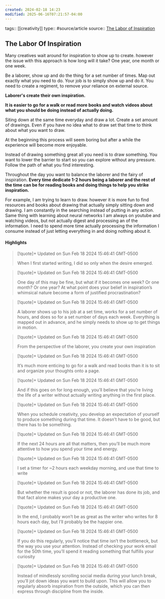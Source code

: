 ```yaml
---
created: 2024-02-18 14:23
modified: 2025-06-16T07:21:57-04:00
---
```

tags:: [[creativity]]
type:: #source/article 
source:: [The Labor of Inspiration](https://moretothat.com/the-labor-of-inspiration/)
## The Labor Of Inspiration

Many creatives wait around for inspiration to show up to create. however the issue with this approach is how long will it take? One year, one month or one week.

Be a laborer, show up and do the thing for a set number of times. Map out exactly what you need to do. Your job is to simply show up and do it.
You need to create a regiment, to remove your reliance on external source.

**Laborer's create their own inspiration.**

**It is easier to go for a walk or read more books and watch videos about what you should be doing instead of actually doing.**

Siting down at the same time everyday and draw a lot. Create a set amount of drawings. Even if you have no idea what to draw set that time to think about what you want to draw.

At the beginning this process will seem boring but after a while the experience will become more enjoyable.

Instead of drawing something great all you need is to draw something. You want to lower the barrier to start so you can explore without any pressure. Follow the path of what you find interesting.


Throughout the day you want to balance the laborer and the fairy of inspiration. **Every time dedicate 1-2 hours being a laborer and the rest of the time can be for reading books and doing things to help you strike inspiration.**

For example, I am trying to learn to draw. however it is more fun to find resources and books about drawing that actually simply sitting down and drawing. I am constantly in the searching instead of putting in any action.
Same thing with learning about neural networks I am always on youtube and watching videos, but not actually digest and processing an of the information. I need to spend more time actually processing the information I consume instead of just letting everything in and doing nothing about it.

#### Highlights

> [!quote]+ Updated on Sun Feb 18 2024 15:46:41 GMT-0500
>
> When I first started writing, I did so only when the desire emerged.

> [!quote]+ Updated on Sun Feb 18 2024 15:46:41 GMT-0500
>
> One day of this may be fine, but what if it becomes one week? Or one month? Or one year? At what point does your belief in inspiration’s whimsical nature become a form of justified procrastination?

> [!quote]+ Updated on Sun Feb 18 2024 15:46:41 GMT-0500
>
> A laborer shows up to his job at a set time, works for a set number of hours, and does so for a set number of days each week. Everything is mapped out in advance, and he simply needs to show up to get things in motion.

> [!quote]+ Updated on Sun Feb 18 2024 15:46:41 GMT-0500
>
> From the perspective of the laborer, you create your own inspiration

> [!quote]+ Updated on Sun Feb 18 2024 15:46:41 GMT-0500
>
> It’s much more enticing to go for a walk and read books than it is to sit and organize your thoughts onto a page.

> [!quote]+ Updated on Sun Feb 18 2024 15:46:41 GMT-0500
>
> And if this goes on for long enough, you’ll believe that you’re living the life of a writer without actually writing anything in the first place.

> [!quote]+ Updated on Sun Feb 18 2024 15:46:41 GMT-0500
>
> When you schedule creativity, you develop an expectation of yourself to produce something during that time. It doesn’t have to be good, but there has to be something.

> [!quote]+ Updated on Sun Feb 18 2024 15:46:41 GMT-0500
>
> If the next 24 hours are all that matters, then you’ll be much more attentive to how you spend your time and energy.

> [!quote]+ Updated on Sun Feb 18 2024 15:46:41 GMT-0500
>
> I set a timer for ~2 hours each weekday morning, and use that time to write

> [!quote]+ Updated on Sun Feb 18 2024 15:46:41 GMT-0500
>
> But whether the result is good or not, the laborer has done its job, and that fact alone makes your day a productive one.

> [!quote]+ Updated on Sun Feb 18 2024 15:46:41 GMT-0500
>
> In the end, I probably won’t be as great as the writer who writes for 8 hours each day, but I’ll probably be the happier one.

> [!quote]+ Updated on Sun Feb 18 2024 15:46:41 GMT-0500
>
> If you do this regularly, you’ll notice that time isn’t the bottleneck, but the way you use your attention. Instead of checking your work email for the 50th time, you’ll spend it reading something that fulfills your curiosity

> [!quote]+ Updated on Sun Feb 18 2024 15:46:41 GMT-0500
>
> Instead of mindlessly scrolling social media during your lunch break, you’ll jot down ideas you want to build upon. This will allow you to regularly absorb inspiration from the outside, which you can then express through discipline from the inside.
